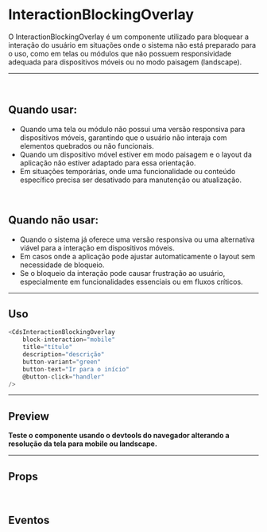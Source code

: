 # InteractionBlockingOverlay

O InteractionBlockingOverlay é um componente utilizado para bloquear a interação do usuário em situações onde o sistema não está preparado para o uso, como em telas ou módulos que não possuem responsividade adequada para dispositivos móveis ou no modo paisagem (landscape).

---
<br>

## Quando usar:
- Quando uma tela ou módulo não possui uma versão responsiva para dispositivos móveis, garantindo que o usuário não interaja com elementos quebrados ou não funcionais.
- Quando um dispositivo móvel estiver em modo paisagem e o layout da aplicação não estiver adaptado para essa orientação.
- Em situações temporárias, onde uma funcionalidade ou conteúdo específico precisa ser desativado para manutenção ou atualização.

<br>

## Quando não usar:
- Quando o sistema já oferece uma versão responsiva ou uma alternativa viável para a interação em dispositivos móveis.
- Em casos onde a aplicação pode ajustar automaticamente o layout sem necessidade de bloqueio.
- Se o bloqueio da interação pode causar frustração ao usuário, especialmente em funcionalidades essenciais ou em fluxos críticos.

---

## Uso

```js
<CdsInteractionBlockingOverlay
	block-interaction="mobile"
	title="título"
	description="descrição"
	button-variant="green"
	button-text="Ir para o início"
	@button-click="handler"
/>
```

---

## Preview

<ClientOnly>
	<PreviewContainer
		:component="CdsInteractionBlockingOverlay"
		:events="cdsInteractionBlockingOverlayEvents"
	>
		<CdsFlexbox justify="center">
			<b>Teste o componente usando o devtools do navegador
			alterando a resolução da tela para mobile ou landscape.</b>
			<CdsInteractionBlockingOverlay v-bind="args"/>
		</CdsFlexbox>
	</PreviewContainer>
</ClientOnly>

<PlaygroundBuilder
	:args
	:component="InteractionBlockingOverlay"
/>

---

## Props

<APITable
	name="CdsInteractionBlockingOverlay"
	section="props"
/>
<br>

## Eventos

<APITable
	name="CdsInteractionBlockingOverlay"
	section="events"
/>
<br>

<script setup>
import { ref } from 'vue';
import CdsInteractionBlockingOverlay from '@/components/InteractionBlockingOverlay.vue';

const cdsInteractionBlockingOverlayEvents = [
	'button-click'
];

const args = ref({});
</script>
